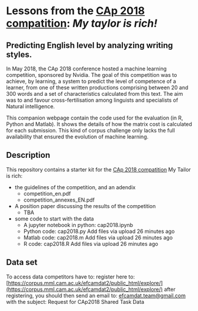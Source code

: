 # Lessons from the [CAp 2018 compatition](http://cap2018.litislab.fr/competition-en.html): *My taylor is rich!* 
## Predicting English level by analyzing writing styles. 

In May 2018, the CAp 2018 conference  hosted a machine learning competition,  sponsored by Nvidia. 
The goal of this competition was to achieve, by learning, a system to predict the level of competence of a learner, from one of these written productions comprising between 20 and 300 words and a set of characteristics calculated from this text.
The aim was to and favour cross-fertilisation among linguists and specialists of Natural intelligence.

This companion webpage contain the code used for the evaluation (in R, Python and Matlab). It shows the details of how the matrix cost is calculated for each submission. This kind of corpus challenge only lacks the full availability that ensured the evolution  of machine learning. 

## Description

This repository contains a starter kit for the [CAp 2018 compatition](http://cap2018.litislab.fr/competition-en.html) My Tailor is rich:  
- the guidelines of the competition, and an adendix 
	 * competition_en.pdf
   * competition_annexes_EN.pdf 	
- A position paper discussing the results of the competition
   * TBA
- some code to start with the data
	 * A jupyter notebook in python: cap2018.ipynb 	
	 * Python code: cap2018.py 	Add files via upload 	26 minutes ago
   * Matlab code: cap2018.m 	Add files via upload 	26 minutes ago
   * R code: cap2018.R 	Add files via upload 	26 minutes ago

## Data set

To access data competitors have to:
register here to: [https://corpus.mml.cam.ac.uk/efcamdat2/public_html/explore/](https://corpus.mml.cam.ac.uk/efcamdat2/public_html/explore/)
after registering, you should then send an email to: efcamdat.team@gmail.com with the subject: Request for CAp2018 Shared Task Data



